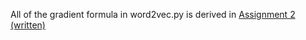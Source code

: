 All of the gradient formula in word2vec.py is derived in [Assignment 2 (written)](https://chain-scraper-d1e.notion.site/CS224-assignment-2-written-e1003f581c1f45a5ac451a9e9f87abc7)
